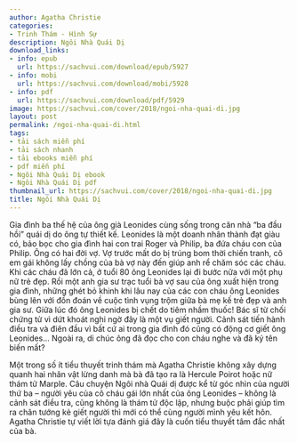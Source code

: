 ```yaml
---
author: Agatha Christie
categories:
- Trinh Thám - Hình Sự
description: Ngôi Nhà Quái Dị
download_links:
- info: epub
  url: https://sachvui.com/download/epub/5927
- info: mobi
  url: https://sachvui.com/download/mobi/5928
- info: pdf
  url: https://sachvui.com/download/pdf/5929
image: https://sachvui.com/cover/2018/ngoi-nha-quai-di.jpg
layout: post
permalink: /ngoi-nha-quai-di.html
tags:
- tải sách miễn phí
- tải sách nhanh
- tải ebooks miễn phí
- pdf miễn phí
- Ngôi Nhà Quái Dị ebook
- Ngôi Nhà Quái Dị pdf
thumbnail_url: https://sachvui.com/cover/2018/ngoi-nha-quai-di.jpg
title: Ngôi Nhà Quái Dị
---
```


 <div class="item-desc text-justify"> <p>Gia đình ba thế hệ của ông già Leonides cùng sống trong căn nhà “ba đầu hồi” quái dị do ông tự thiết kế. Leonides là một doanh nhân thành đạt giàu có, bảo bọc cho gia đình hai con trai Roger và Philip, ba đứa cháu con của Philip. Ông có hai đời vợ. Vợ trước mất do bị trúng bom thời chiến tranh, cô em gái không lấy chồng của bà vợ này đến giúp anh rể chăm sóc các cháu. Khi các cháu đã lớn cả, ở tuổi 80 ông Leonides lại đi bước nữa với một phụ nữ trẻ đẹp. Rồi một anh gia sư trạc tuổi bà vợ sau của ông xuất hiện trong gia đình, những ghét bỏ khinh khi lâu nay của các con cháu ông Leonides bùng lên với đồn đoán về cuộc tình vụng trộm giữa bà mẹ kế trẻ đẹp và anh gia sư. Giữa lúc đó ông Leonides bị chết do tiêm nhầm thuốc! Bác sĩ từ chối chứng tử vì dứt khoát nghi ngờ đây là một vụ giết người. Cảnh sát tiến hành điều tra và điên đầu vì bất cứ ai trong gia đình đó cũng có động cơ giết ông Leonides… Ngoài ra, di chúc ông đã đọc cho con cháu nghe và đã ký tên biến mất?</p><p>Một trong số ít tiểu thuyết trinh thám mà Agatha Christie không xây dựng quanh hai nhân vật lừng danh mà bà đã tạo ra là Hercule Poirot hoặc nữ thám tử Marple. Câu chuyện Ngôi nhà Quái dị được kể từ góc nhìn của người thứ ba – người yêu của cô cháu gái lớn nhất của ông Leonides – không là cảnh sát điều tra, cũng không là thám tử độc lập, nhưng buộc phải giúp tìm ra chân tướng kẻ giết người thì mới có thể cùng người mình yêu kết hôn. Agatha Christie tự viết lời tựa đánh giá đây là cuốn tiểu thuyết tâm đắc nhất của bà.</p> </div>